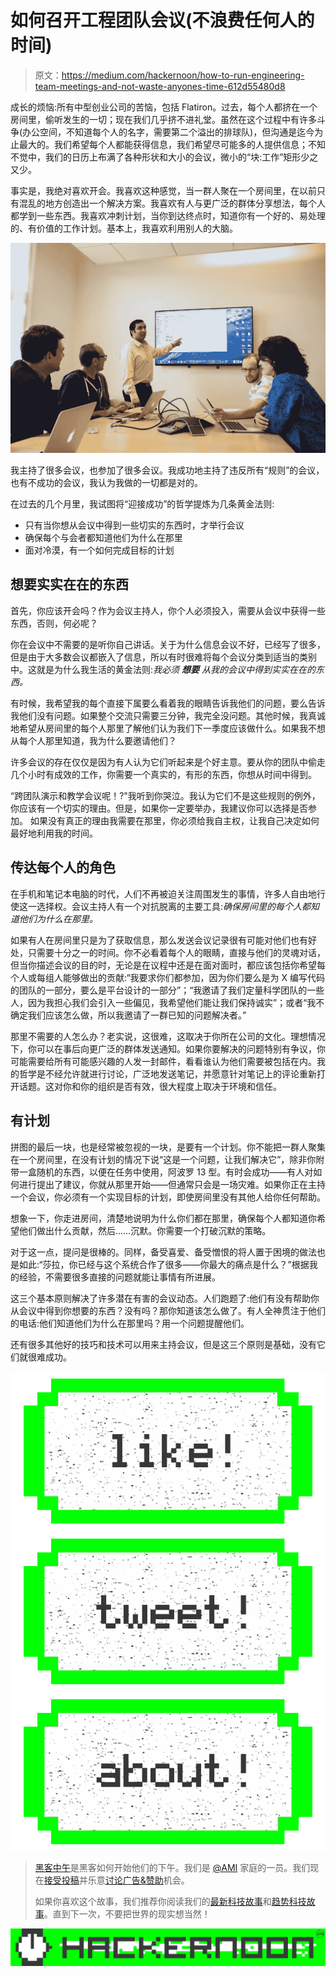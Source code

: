 # 如何召开工程团队会议(不浪费任何人的时间)

> 原文：<https://medium.com/hackernoon/how-to-run-engineering-team-meetings-and-not-waste-anyones-time-612d55480d8>

成长的烦恼:所有中型创业公司的苦恼，包括 Flatiron。过去，每个人都挤在一个房间里，偷听发生的一切；现在我们几乎挤不进礼堂。虽然在这个过程中有许多斗争(办公空间，不知道每个人的名字，需要第二个溢出的排球队)，但沟通是迄今为止最大的。我们希望每个人都能获得信息，我们希望尽可能多的人提供信息；不知不觉中，我们的日历上布满了各种形状和大小的会议，微小的“块:工作”矩形少之又少。

事实是，我绝对喜欢开会。我喜欢这种感觉，当一群人聚在一个房间里，在以前只有混乱的地方创造出一个解决方案。我喜欢有人与更广泛的群体分享想法，每个人都学到一些东西。我喜欢冲刺计划，当你到达终点时，知道你有一个好的、易处理的、有价值的工作计划。基本上，我喜欢利用别人的大脑。

![](img/d71ede6627a9777006be036c4d5d03e6.png)

我主持了很多会议，也参加了很多会议。我成功地主持了违反所有“规则”的会议，也有不成功的会议，我认为我做的一切都是对的。

在过去的几个月里，我试图将“迎接成功”的哲学提炼为几条黄金法则:

*   只有当你想从会议中得到一些切实的东西时，才举行会议
*   确保每个与会者都知道他们为什么在那里
*   面对冷漠，有一个如何完成目标的计划

## **想要实实在在的东西**

首先，你应该开会吗？作为会议主持人，你个人必须投入，需要从会议中获得一些东西，否则，何必呢？

你在会议中不需要的是听你自己讲话。关于为什么信息会议不好，已经写了很多，但是由于大多数会议都嵌入了信息，所以有时很难将每个会议分类到适当的类别中。这就是为什么我生活的黄金法则:*我必须* ***想要*** *从我的会议中得到实实在在的东西。*

有时候，我希望我的每个直接下属要么看着我的眼睛告诉我他们的问题，要么告诉我他们没有问题。如果整个交流只需要三分钟，我完全没问题。其他时候，我真诚地希望从房间里的每个人那里了解他们认为我们下一季度应该做什么。如果我不想从每个人那里知道，我为什么要邀请他们？

许多会议的存在仅仅是因为有人认为它们听起来是个好主意。要从你的团队中偷走几个小时有成效的工作，你需要一个真实的，有形的东西，你想从时间中得到。

“跨团队演示和教学会议呢！?"我听到你哭泣。我认为它们不是这些规则的例外，你应该有一个切实的理由。但是，如果你一定要举办，我建议你可以选择是否参加。 如果没有真正的理由我需要在那里，你必须给我自主权，让我自己决定如何最好地利用我的时间。

## **传达每个人的角色**

在手机和笔记本电脑的时代，人们不再被迫关注周围发生的事情，许多人自由地行使这一选择权。会议主持人有一个对抗脱离的主要工具:*确保房间里的每个人都知道他们为什么在那里。*

如果有人在房间里只是为了获取信息，那么发送会议记录很有可能对他们也有好处，只需要十分之一的时间。你不必看着每个人的眼睛，直接与他们的灵魂对话，但当你描述会议的目的时，无论是在议程中还是在面对面时，都应该包括你希望每个人或每组人能够做出的贡献:“我要求你们都参加，因为你们要么是为 X 编写代码的团队的一部分，要么是平台设计的一部分”；“我邀请了我们定量科学团队的一些人，因为我担心我们会引入一些偏见，我希望他们能让我们保持诚实”；或者“我不确定我们应该怎么做，所以我邀请了一群已知的问题解决者。”

那里不需要的人怎么办？老实说，这很难，这取决于你所在公司的文化。理想情况下，你可以在事后向更广泛的群体发送通知。如果你要解决的问题特别有争议，你可能需要给所有可能感兴趣的人发一封邮件，看看谁认为他们需要被包括在内。我的哲学是不经允许就进行讨论，广泛地发送笔记，并愿意针对笔记上的评论重新打开话题。这对你和你的组织是否有效，很大程度上取决于环境和信任。

## **有计划**

拼图的最后一块，也是经常被忽视的一块，是要有一个计划。你不能把一群人聚集在一个房间里，在没有计划的情况下说“这是一个问题，让我们解决它”，除非你附带一盒随机的东西，以便在任务中使用，阿波罗 13 型。有时会成功——有人对如何进行提出了建议，你就从那里开始——但通常只会是一场灾难。如果你正在主持一个会议，你必须有一个实现目标的计划，即使房间里没有其他人给你任何帮助。

想象一下，你走进房间，清楚地说明为什么你们都在那里，确保每个人都知道你希望他们做出什么贡献，然后……沉默。你需要一个打破沉默的策略。

对于这一点，提问是很棒的。同样，备受喜爱、备受憎恨的将人置于困境的做法也是如此:“莎拉，你已经与这个系统合作了很多——你最大的痛点是什么？”根据我的经验，不需要很多直接的问题就能让事情有所进展。

这三个基本原则解决了许多潜在有害的会议动态。人们跑题了:他们有没有帮助你从会议中得到你想要的东西？没有吗？那你知道该怎么做了。有人全神贯注于他们的电话:他们知道他们为什么在那里吗？用一个问题提醒他们。

还有很多其他好的技巧和技术可以用来主持会议，但是这三个原则是基础，没有它们就很难成功。

[![](img/50ef4044ecd4e250b5d50f368b775d38.png)](http://bit.ly/HackernoonFB)[![](img/979d9a46439d5aebbdcdca574e21dc81.png)](https://goo.gl/k7XYbx)[![](img/2930ba6bd2c12218fdbbf7e02c8746ff.png)](https://goo.gl/4ofytp)

> [黑客中午](http://bit.ly/Hackernoon)是黑客如何开始他们的下午。我们是 [@AMI](http://bit.ly/atAMIatAMI) 家庭的一员。我们现在[接受投稿](http://bit.ly/hackernoonsubmission)并乐意[讨论广告&赞助](mailto:partners@amipublications.com)机会。
> 
> 如果你喜欢这个故事，我们推荐你阅读我们的[最新科技故事](http://bit.ly/hackernoonlatestt)和[趋势科技故事](https://hackernoon.com/trending)。直到下一次，不要把世界的现实想当然！

![](img/be0ca55ba73a573dce11effb2ee80d56.png)